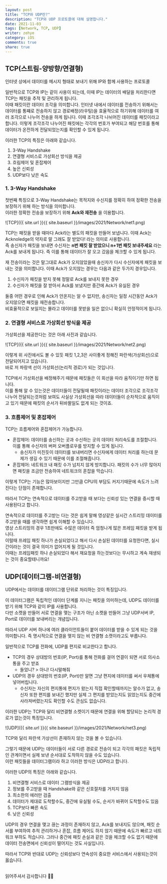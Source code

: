 ```yaml
---
layout: post
title: "TCP와 UDP란?"
description: "TCP와 UDP 프로토콜에 대해 설명합니다."
date: 2021-11-03
tags: [Network, TCP, UDP]
writer: zehye
category: iOS
comments: true
share: true
---
```


## TCP(스트림-양방향/연결형)

인터넷 상에서 데이터를 메시지 형태로 보내기 위해 IP와 함께 사용하는 프로토콜

일반적으로 TCP와 IP는 같이 사용이 되는데, 이때 IP는 데이터의 배달을 처리한다면 TCP는 패킷을 추적 및 관리하게 됩니다. <br>
이때 패킷이란 데이터 조각을 의미합니다. 인터넷 내에서 데이터를 전송하기 위해서는 데이터를 통쨰로 전송하지 않고 경로배정(라우팅)을 효율적으로 하기위해 데이터를 여러 조각으로 나누어 전송을 하게 됩니다.
이때 조각조각 나뉘어진 데이터를 패킷이라고 합니다. 이렇게 조각조각 나누어진 패킷에는 각각의 번호가 부여되고 해당 번호를 통해 데이터가 온전하게 전달되었는지를 확인할 수 있게 됩니다.

이러한 TCP의 특징은 아래와 같습니다.

1. 3-Way Handshake
2. 연결형 서비스로 가상회선 방식을 제공
3. 흐림제어 및 혼잡제어
4. 높은 신뢰성
5. UDP보다 낮은 속도



### 1. 3-Way Handshake

첫번째 특징으로 3-Way Handshake는 목적지와 수신지를 정확히 하여 정확한 전송을 보장하기 위해 하는 방식을 의미합니다. <br>
이러한 정확한 전송을 보장하기 위해 **Ack와 재전송** 을 이용합니다.


![TCP]({{ site.url }}{{ site.baseurl }}/images/2021/Network/net1.png)

TCP는 패킷을 받을 때마다 Ack라는 별도의 패킷을 만들어 보냅니다. 이때 Ack는 Acknoledge의 약자로 말 그래도 잘 받았다! 라는 의미로 사용합니다. <br>
즉 송신자가 패킷을 보내면 수신자는 **n번 패킷 잘 받았으니 n+1번 패킷 보내주세요** 라는 Ack를 보내게 됩니다. 즉 이를 통해 데이터가 잘 오고 갔음을 체크할 수 있게 됩니다.

재 전송이라는 것은 말그대로 Ack가 오지않았을때 송신자가 다시 수신자에게 패킷을 보내는 것을 의미합니다. 이때 Ack가 오지않는 경우는 다음과 같은 두가지 경우입니다.

1. 수신자가 패킷을 받지 못해 정말로 Ack를 보내지 못한 경우
2. 수신자가 패킷을 잘 받아서 Ack를 보냈지만 중간에 Ack가 유실된 경우

둘중 어떤 경우로 인해 Ack가 안온지는 알 수 없지만, 송신자는 일정 시간동안 Ack가 오지않으면 패킷을 재전송합니다.<br>
비효율적으로 보일지는 몰라고 데이터를 못받을 일은 없으니 확실히 안정적이게 됩니다.



### 2. 연결형 서비스로 가상회선 방식을 제공

가상회선을 제공한다는 것은 아래 사진과 같습니다.

![TCP]({{ site.url }}{{ site.baseurl }}/images/2021/Network/net2.png)

이렇게 위 사진에서도 볼 수 있듯 패킷 1,2,3은 사이좋게 정해진 파란색(가상회선)으로 전달되어지고 있습니다. <br>
바로 저 파랑색 선이 가상회선(논리적 경로)가 되는 것입니다.

TCP에서 가상회선을 배정해주기 때문에 패킷들은 이 회선을 따라 움직이기만 하면 됩니다.<br>
이를 통해 알 수 있는것은 데이터들이 전달될때 패킷이라는 데이터 조각으로 조각조각 나누어 전달되는것처럼 보여도 사실상 가상회선을 따라 데이터들이 순차적으로 움직이고 있기 때문에 패킷의 순서가 뒤바뀔일도 없게 되는 것이죠.


### 3. 흐름제어 및 혼잡제어

TCP는 흐름제어와 혼잡제어가 가능합니다.

- 혼잡제어: 데이터를 송신하는 곳과 수신하는 곳의 데이터 처리속도를 조절합니다. 이를 통해 수신자의 버퍼 오버플로우를 방지할 수 있게 됩니다.
  - 송신자가 미친듯이 데이터를 보내버리면 수신자에게 데이터 처리를 하는데 문제가 생길 수 있기 때문에 이를 조절해줍니다.
- 혼잡제어: 네트워크 내 패킷 수가 넘치지 않게 방지합니다. 패킷의 수가 너무 많아지면 패킷을 조금만 전송하여 네트워크의 혼잡을 막습니다.


이렇게 TCP는 기능은 많아보이지만 그만큼 CPU의 부담도 커지기때문에 속도가 느려진다는 단점이 존재합니다.

따라서 TCP는 연속적으로 데이터를 주고받을 때 보다는 신뢰성 있는 연결을 중시할 때 사용된다고 합니다.

연속적으로 데이터를 주고받는 다는 것은 쉽게 말해 영상같은 실시간 스트리밍 데이터를 주고받을 때를 생각하면 쉽게 이해할 수 있습니다.<br>
영상 스트리밍의 경우 1초만에도 수많은 데이터 즉 엄청나게 많은 프레임 패킷을 받게 됩니다.<br>
이럴때 프레임 패킷 하나가 손실되었다고 해서 다시 손실된 데이터를 요청한다면, 실시간이라는 것이 결국 의미가 없어지게 될 것입니다.<br>
이때는 프레임패킷 하나 손실되었다 해서 재요청을 하는것보다는 무시하고 계속 재생되는 것이 중요할테니까요!




## UDP(데이터그램-비연결형)

UDP에서는 데이터를 데이터그램 단위로 처리하는 것이 특징입니다.

이 데이터그램은 독립적인 데이터 단계를 지니는 패킷을 의미하는데, UDP도 데이터를 받기 위해 TCP와 같이 IP를 사용합니다.<br>
다만 소켓을 만들어 서로 연결을 맺는 구조가 아닌 소켓을 만들어 그냥 UDP서버 IP, Port로 데이터를 보내버리는 개념입니다.

따라서 UDP 서버 하나에 여러 클라이언트들이 붙어 데이터를 받을 수 있게 되는 것을 의미합니다. 즉 명시적으로 연결을 맺지 않는 비 연결형 소캣이라고도 부릅니다.

일반적으로 TCP를 전화에, UDP를 편지로 비교한다고 합니다.

- TCP의 경우 상대방의 번호(IP, Port)를 통해 전화를 걸어 연결이 되면 서로 의사소통을 주고 받죠
  - 들었니? > 아니! 다시말해줘
- UDP의 경우 상대방의 번호(IP, Port)만 알면 그냥 편지에 데이터를 써서 우체통에 넣어버립니다.
  - 수신자는 자신의 편지통에 편지가 왔는지 직접 확인할때까지는 알수가 없고, 송신자 또한 편지를 보내긴 했지만 실제 그 편지를 받았는지도 읽었는지도 중간에 사라져버렸는지도 확인할 수도 관심도 없습니다.

이러한 UDP는 TCP와 달리 비연결형 소켓이기 때문에 연결을 위해 할당되는 논리적 경로가 없는것이 특징입니다.

![UDP]({{ site.url }}{{ site.baseurl }}/images/2021/Network/net3.png)


TCP와 달리 파란색 가상선이 존재하지 않는 것을 볼 수 있습니다.

그렇기 때문에 UDP는 데이터들이 서로 다른 경로로 전송이 되고 각각의 패킷은 독립적인 관계이면서 실제 보낸 순서대로 도착하지 않을 수도 있습니다.<br>
이런 패킷들을 데이터그램이라 하고 이러한 방식은 UDP라고 합니다.


이러한 UDP의 특징은 아래와 같습니다.

1. 비연결형 서비스로 데이터 그램방식을 제공
2. 정보를 주고받을 때 Handshake와 같은 신호절차를 거치지 않음
3. 최소한의 에러만 검출
4. 데이터가 제대로 도착할수도, 중간에 유실될 수도, 순서가 바뀌어 도착할수도 있음
5. TCP보다 빠른 속도
6. 낮은 신뢰성


UDP의 경우 연결을 맺고 끊는 과정이 존재하지 않고, Ack를 보내지도 않으며, 패킷 순서를 부여하여 추적 관리하거나 혼잡, 흐름 제어도 하지 않기 때문에 속도가 빠르고 네트워크 부하도 적습니다. 그러나 중간에 패킷 손실과 같은 것을 체크할 수도 없기 때문에 데이터 전송면에서 신뢰성이 떨어지는 것도 사실입니다.

따라서 TCP와 반대로 UDP는 신뢰성보다 연속성이 중요한 서비스에서 사용되는것이 옳습니다.



<br/>
읽어주셔서 감사합니다 🙇‍♀️
